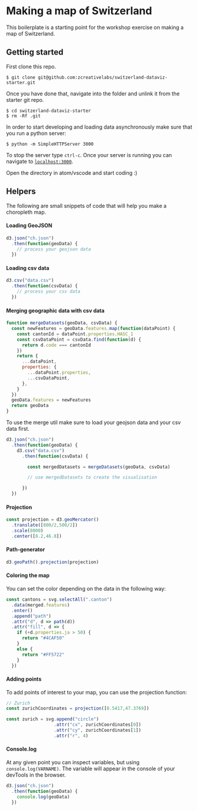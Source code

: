 
# Making a map of Switzerland

This boilerplate is a starting point for the workshop exercise on making a map of Switzerland.

## Getting started

First clone this repo.

```
$ git clone git@github.com:zcreativelabs/switzerland-dataviz-starter.git
```

Once you have done that, navigate into the folder and unlink it from the starter git repo.

```
$ cd switzerland-dataviz-starter
$ rm -Rf .git
```

In order to start developing and loading data asynchronously make sure that you run a python server:

```
$ python -m SimpleHTTPServer 3000
```

To stop the server type `ctrl-c`. Once your server is running you can navigate to [`localhost:3000`](http://localhost:3000).

Open the directory in atom/vscode and start coding :)

## Helpers

The following are small snippets of code that will help you make a choropleth map.

#### Loading GeoJSON

```js
d3.json("ch.json")
  .then(function(geoData) {
    // process your geojson data
  })
```

#### Loading csv data

```js
d3.csv("data.csv")
  .then(function(csvData) {
    // process your csv data
  })
```

#### Merging geographic data with csv data

```js
function mergeDatasets(geoData, csvData) {
  const newFeatures = geoData.features.map(function(dataPoint) {
    const cantonId = dataPoint.properties.HASC_1
    const csvDataPoint = csvData.find(function(d) {
      return d.code === cantonId
    })
    return {
      ...dataPoint,
      properties: {
        ...dataPoint.properties,
        ...csvDataPoint,
      },
    }
  })
  geoData.features = newFeatures
  return geoData
}
```

To use the merge util make sure to load your geojson data and your csv data first.

```js
d3.json("ch.json")
  .then(function(geoData) {
    d3.csv("data.csv")
      .then(function(csvData) {

        const mergedDatasets = mergeDatasets(geoData, csvData)

        // use mergedDatasets to create the visualisation

      })
  })
```

#### Projection

```js
const projection = d3.geoMercator()
  .translate([800/2,500/2])
  .scale(8000)
  .center([8.2,46.8])
```

#### Path-generator

```js
d3.geoPath().projection(projection)
```

#### Coloring the map

You can set the color depending on the data in the following way:

```js
const cantons = svg.selectAll(".canton")
  .data(merged.features)
  .enter()
  .append("path")
  .attr("d", d => path(d))
  .attr("fill", d => {
    if (+d.properties.ja > 50) {
      return "#4CAF50"
    }
    else {
      return "#FF5722"
    }
  })
```

#### Adding points

To add points of interest to your map, you can use the projection function:

```js
// Zurich
const zurichCoordinates = projection([8.5417,47.3769])

const zurich = svg.append("circle")
                  .attr("cx", zurichCoordinates[0])
                  .attr("cy", zurichCoordinates[1])
                  .attr("r", 4)
```


#### Console.log

At any given point you can inspect variables, but using `console.log(VARNAME)`. The variable will appear in the console of your devTools in the browser.

```js
d3.json("ch.json")
  .then(function(geoData) {
    console.log(geoData)
  })
```
